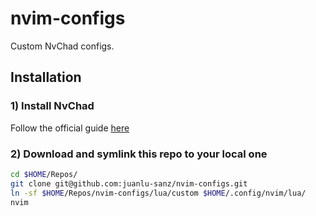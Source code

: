 # nvim-configs

Custom NvChad configs.



## Installation

### 1) Install NvChad

Follow the official guide [here](https://nvchad.com/quickstart/install)

### 2) Download and symlink this repo to your local one

```bash
cd $HOME/Repos/
git clone git@github.com:juanlu-sanz/nvim-configs.git
ln -sf $HOME/Repos/nvim-configs/lua/custom $HOME/.config/nvim/lua/
nvim
```

